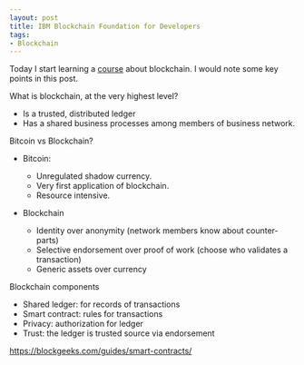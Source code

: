 ```yaml
---
layout: post
title: IBM Blockchain Foundation for Developers
tags:
- Blockchain
---
```


Today I start learning a [course](https://www.coursera.org/learn/ibm-blockchain-essentials-for-developers/) about
blockchain. I would note some key points in this post.

What is blockchain, at the very highest level?
  - Is a trusted, distributed ledger
  - Has a shared business processes among members of business network.

Bitcoin vs Blockchain?

  - Bitcoin:
    - Unregulated shadow currency.
    - Very first application of blockchain.
    - Resource intensive.

  - Blockchain
    - Identity over anonymity (network members know about counter-parts)
    - Selective endorsement over proof of work (choose who validates a transaction)
    - Generic assets over currency
    
Blockchain components
  - Shared ledger: for records of transactions
  - Smart contract: rules for transactions
  - Privacy: authorization for ledger
  - Trust: the ledger is trusted source via endorsement


https://blockgeeks.com/guides/smart-contracts/

